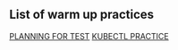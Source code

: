 ## List of warm up practices

[PLANNING FOR TEST](warmup-before-test/README.md)
[KUBECTL PRACTICE](warmup-before-test/PRACTICE-kubectl.md)
